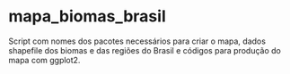 # mapa_biomas_brasil
Script com nomes dos pacotes necessários para criar o mapa, dados shapefile dos biomas e das regiões do Brasil e códigos para produção do mapa com ggplot2.

